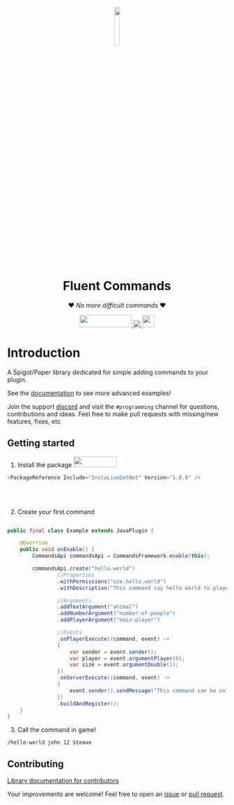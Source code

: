 <div align="center" >
<a target="blank" >
<img src="https://github.com/user-attachments/assets/7c8b9bdf-5e56-47ec-8180-bd57230ff5ce2" width="15%" >
</a>
</div>
<div align="center" >
<h1>Fluent Commands</h1>


❤️ *No more difficult commands* ️❤️

<div align="center" >
<a href="https://www.nuget.org/packages/InstaLiveDotNet/" target="blank" >
<img src="https://img.shields.io/nuget/v/SoftCircuits.Silk.svg?style=flat-square" width="120px"  height="28px" >
</a>


<a href="https://discord.gg/e2XwPNTBBr" target="blank" >
<img src="https://img.shields.io/badge/Discord-%235865F2.svg?style=for-the-badge&logo=discord&logoColor=white" >
</a>

<a target="blank" >
<img src="https://img.shields.io/badge/dotnet-7.0-blue" height="28px" >
</a>
</div>
</div>

# Introduction
A Spigot/Paper library dedicated for simple adding commands to your plugin.

See the  [documentation](https://discord.gg/2hu6fPPeF7) to see more advanced examples! 

Join the support [discord](https://discord.gg/2hu6fPPeF7) and visit the `#programming` channel for questions, contributions and ideas. Feel free to make pull requests with missing/new features, fixes, etc

## Getting started
1. Install the package <a href="https://www.nuget.org/packages/InstaLiveDotNet/" target="blank" ><img src="https://img.shields.io/nuget/v/SoftCircuits.Silk.svg?style=flat-square" width="100px"  height="25px"></a>
```java
<PackageReference Include="InstaLiveDotNet" Version="1.0.0" />
```
<br>
</br>

2. Create your first command
```java

public final class Example extends JavaPlugin {

    @Override
    public void onEnable() {
        CommandsApi commandsApi = CommandsFramework.enable(this);

        commandsApi.create("hello-world")
                //Properties
                .withPermissions("use.hello.world")
                .withDescription("This command say hello world to player")

                //Arguments
                .addTextArgument("animal")
                .addNumberArgument("number-of-people")
                .addPlayerArgument("main-player")

                //Events
                .onPlayerExecute((command, event) ->
                {
                    var sender = event.sender();
                    var player = event.argumentPlayer(0);
                    var size = event.argumentDouble(1);
                })
                .onServerExecute((command, event) ->
                {
                    event.sender().sendMessage("This command can be only use by players!");
                })
                .buildAndRegister();
    }
}
```

3. Call the command in game!

`/hello-world john 12 Steave`





## Contributing

[Library documentation for contributors](https://github.com/jwdeveloper/FluentCommands)

Your improvements are welcome! Feel free to open an <a href="https://github.com/jwdeveloper/FluentCommands/issues">issue</a> or <a href="https://github.com/jwdeveloper/FluentCommands/pulls">pull request</a>.
